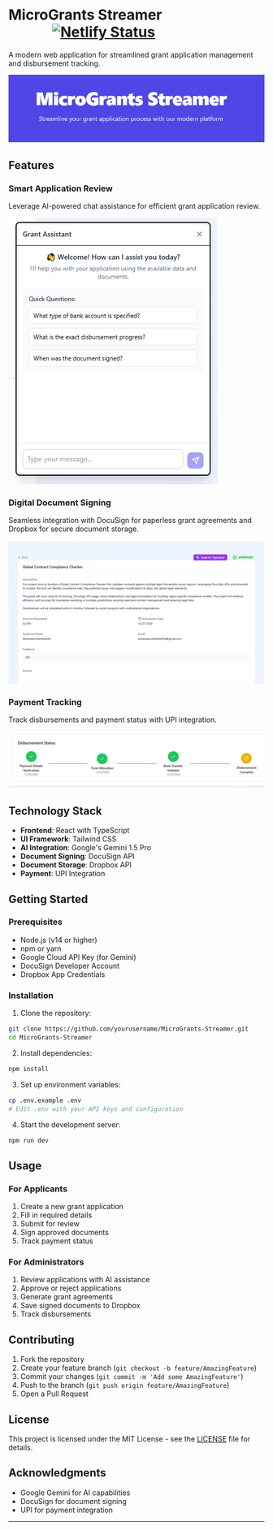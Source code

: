 # MicroGrants Streamer ‎ ‎ ‎ ‎ ‎ ‎ ‎ ‎ ‎‎ ‎ ‎ ‎ ‎‎ ‎  ‎‎ ‎ ‎ ‎ ‎ ‎ ‎ ‎ ‎ ‎‎ ‎ ‎  ‎ ‎ ‎  ‎ ‎ ‎ ‎‎  ‎‎ ‎  ‎ ‎ ‎ ‎ ‎ ‎ ‎ ‎  [![Netlify Status](https://api.netlify.com/api/v1/badges/f40abba8-6aed-48ab-9327-8d1ff374f3c3/deploy-status)](https://app.netlify.com/sites/grantstreamer/deploys)

A modern web application for streamlined grant application management and disbursement tracking.

![MicroGrants Streamer Banner](docs/images/banner.png)

## Features

### Smart Application Review
Leverage AI-powered chat assistance for efficient grant application review.

![AI Chat Assistant](docs/images/ai-chat.png)

### Digital Document Signing
Seamless integration with DocuSign for paperless grant agreements and Dropbox for secure document storage.

![Document Signing](docs/images/document-signing.png)

### Payment Tracking
Track disbursements and payment status with UPI integration.

![Payment Tracking](docs/images/payment-tracking.png)

## Technology Stack

- **Frontend**: React with TypeScript
- **UI Framework**: Tailwind CSS
- **AI Integration**: Google's Gemini 1.5 Pro
- **Document Signing**: DocuSign API
- **Document Storage**: Dropbox API
- **Payment**: UPI Integration

## Getting Started

### Prerequisites

- Node.js (v14 or higher)
- npm or yarn
- Google Cloud API Key (for Gemini)
- DocuSign Developer Account
- Dropbox App Credentials

### Installation

1. Clone the repository:
```bash
git clone https://github.com/yourusername/MicroGrants-Streamer.git
cd MicroGrants-Streamer
```

2. Install dependencies:
```bash
npm install
```

3. Set up environment variables:
```bash
cp .env.example .env
# Edit .env with your API keys and configuration
```

4. Start the development server:
```bash
npm run dev
```

## Usage

### For Applicants

1. Create a new grant application
2. Fill in required details
3. Submit for review
4. Sign approved documents
5. Track payment status

### For Administrators

1. Review applications with AI assistance
2. Approve or reject applications
3. Generate grant agreements
4. Save signed documents to Dropbox
5. Track disbursements

## Contributing

1. Fork the repository
2. Create your feature branch (`git checkout -b feature/AmazingFeature`)
3. Commit your changes (`git commit -m 'Add some AmazingFeature'`)
4. Push to the branch (`git push origin feature/AmazingFeature`)
5. Open a Pull Request

## License

This project is licensed under the MIT License - see the [LICENSE](https://github.com/ankitwarbhe/MicroGrants-Streamer/blob/main/LICENSE) file for details.

## Acknowledgments

- Google Gemini for AI capabilities
- DocuSign for document signing
- UPI for payment integration

---
